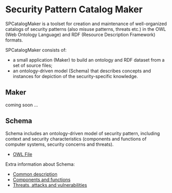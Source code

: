 

# Security Pattern Catalog Maker

SPCatalogMaker is a toolset for creation and maintenance of well-organized catalogs of security patterns
(also misuse patterns, threats etc.) in the OWL (Web Ontology Language) and RDF (Resource Description Framework) formats.

SPCatalogMaker consists of:

* a small application (Maker) to build an ontology and RDF dataset from a set of source files;
* an ontology-driven model (Schema) that describes concepts and instances for depiction of the security-specific knowledge.


## Maker

coming soon ...


## Schema

Schema includes an ontology-driven model of security pattern, including context and security characteristics
(components and functions of computer systems, security concerns and threats).

* [OWL File](schemas/SecurityPatternCatalogNaiveSchema.owl)

Extra information about Schema:

* [Common description](schema_description.pdf)
* [Components and functions](schema_functions_components.pdf)
* [Threats, attacks and vulnerabilities](schema_threats.pdf)
